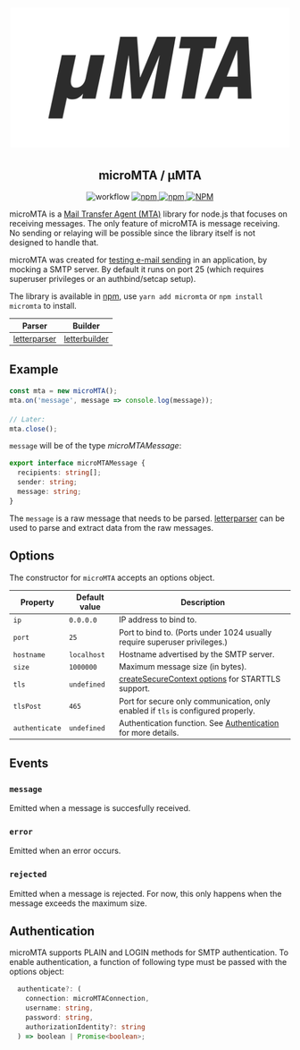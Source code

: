 <h1 align="center">
  <img src="https://raw.githubusercontent.com/mat-sz/micromta/master/logo.png" alt="microMTA" width="500">
</h1>

<h2 align="center">
microMTA / µMTA
</h2>

<p align="center">
<img alt="workflow" src="https://img.shields.io/github/workflow/status/mat-sz/micromta/Node.js%20CI%20(yarn)">
<a href="https://npmjs.com/package/micromta">
<img alt="npm" src="https://img.shields.io/npm/v/micromta">
<img alt="npm" src="https://img.shields.io/npm/dw/micromta">
<img alt="NPM" src="https://img.shields.io/npm/l/micromta">
</a>
</p>

microMTA is a [Mail Transfer Agent (MTA)](https://en.wikipedia.org/wiki/Message_transfer_agent) library for node.js that focuses on receiving messages. The only feature of microMTA is message receiving. No sending or relaying will be possible since the library itself is not designed to handle that.

microMTA was created for [testing e-mail sending](https://github.com/mat-sz/catchmail-ws) in an application, by mocking a SMTP server. By default it runs on port 25 (which requires superuser privileges or an authbind/setcap setup).

The library is available in [npm](https://npmjs.org/package/micromta), use `yarn add micromta` or `npm install micromta` to install.

| Parser                                                 | Builder                                                  |
| ------------------------------------------------------ | -------------------------------------------------------- |
| [letterparser](https://github.com/mat-sz/letterparser) | [letterbuilder](https://github.com/mat-sz/letterbuilder) |

## Example

```js
const mta = new microMTA();
mta.on('message', message => console.log(message));

// Later:
mta.close();
```

`message` will be of the type _microMTAMessage_:

```ts
export interface microMTAMessage {
  recipients: string[];
  sender: string;
  message: string;
}
```

The `message` is a raw message that needs to be parsed. [letterparser](https://github.com/mat-sz/letterparser) can be used to parse and extract data from the raw messages.

## Options

The constructor for `microMTA` accepts an options object.

| Property       | Default value | Description                                                                                                              |
| -------------- | ------------- | ------------------------------------------------------------------------------------------------------------------------ |
| `ip`           | `0.0.0.0`     | IP address to bind to.                                                                                                   |
| `port`         | `25`          | Port to bind to. (Ports under 1024 usually require superuser privileges.)                                                |
| `hostname`     | `localhost`   | Hostname advertised by the SMTP server.                                                                                  |
| `size`         | `1000000`     | Maximum message size (in bytes).                                                                                         |
| `tls`          | `undefined`   | [createSecureContext options](https://nodejs.org/api/tls.html#tls_tls_createsecurecontext_options) for STARTTLS support. |
| `tlsPost`      | `465`         | Port for secure only communication, only enabled if `tls` is configured properly.                                        |
| `authenticate` | `undefined`   | Authentication function. See [Authentication](#Authentication) for more details.                                         |

## Events

### `message`

Emitted when a message is succesfully received.

### `error`

Emitted when an error occurs.

### `rejected`

Emitted when a message is rejected. For now, this only happens when the message exceeds the maximum size.

## Authentication

microMTA supports PLAIN and LOGIN methods for SMTP authentication. To enable authentication, a function of following type must be passed with the options object:

```ts
  authenticate?: (
    connection: microMTAConnection,
    username: string,
    password: string,
    authorizationIdentity?: string
  ) => boolean | Promise<boolean>;
```
